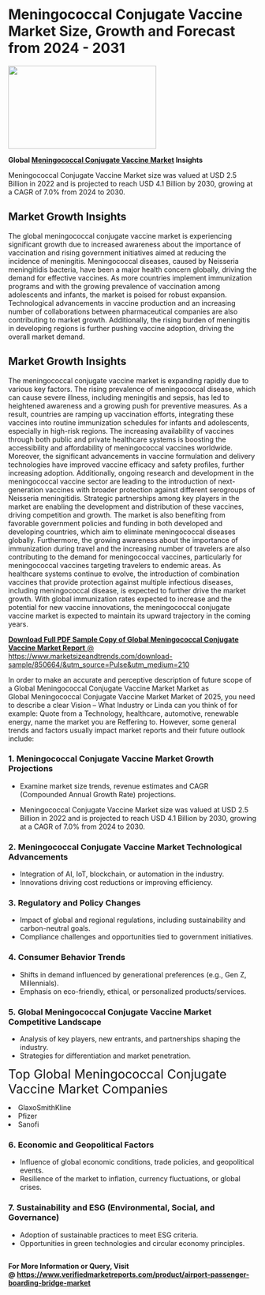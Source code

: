<H1>Meningococcal Conjugate Vaccine Market Size, Growth and Forecast from 2024 - 2031</H1><img class="aligncenter size-medium wp-image-584254" src="https://thirdeyenews.in/wp-content/uploads/2024/09/Global-Market-Research-300x168.jpeg" alt="" width="300" height="168" /><p><strong>Global&nbsp;<a href="https://www.marketsizeandtrends.com/download-sample/850664/&amp;utm_source=Pulse&amp;utm_medium=210">Meningococcal Conjugate Vaccine Market</a> Insights</strong></p><p>Meningococcal Conjugate Vaccine Market size was valued at USD 2.5 Billion in 2022 and is projected to reach USD 4.1 Billion by 2030, growing at a CAGR of 7.0% from 2024 to 2030.</p><p><h2>Market Growth Insights</h2> <p>The global meningococcal conjugate vaccine market is experiencing significant growth due to increased awareness about the importance of vaccination and rising government initiatives aimed at reducing the incidence of meningitis. Meningococcal diseases, caused by Neisseria meningitidis bacteria, have been a major health concern globally, driving the demand for effective vaccines. As more countries implement immunization programs and with the growing prevalence of vaccination among adolescents and infants, the market is poised for robust expansion. Technological advancements in vaccine production and an increasing number of collaborations between pharmaceutical companies are also contributing to market growth. Additionally, the rising burden of meningitis in developing regions is further pushing vaccine adoption, driving the overall market demand.</p> <p><a href="#"></a></p> <h2>Market Growth Insights</h2> <p>The meningococcal conjugate vaccine market is expanding rapidly due to various key factors. The rising prevalence of meningococcal disease, which can cause severe illness, including meningitis and sepsis, has led to heightened awareness and a growing push for preventive measures. As a result, countries are ramping up vaccination efforts, integrating these vaccines into routine immunization schedules for infants and adolescents, especially in high-risk regions. The increasing availability of vaccines through both public and private healthcare systems is boosting the accessibility and affordability of meningococcal vaccines worldwide. Moreover, the significant advancements in vaccine formulation and delivery technologies have improved vaccine efficacy and safety profiles, further increasing adoption. Additionally, ongoing research and development in the meningococcal vaccine sector are leading to the introduction of next-generation vaccines with broader protection against different serogroups of Neisseria meningitidis. Strategic partnerships among key players in the market are enabling the development and distribution of these vaccines, driving competition and growth. The market is also benefiting from favorable government policies and funding in both developed and developing countries, which aim to eliminate meningococcal diseases globally. Furthermore, the growing awareness about the importance of immunization during travel and the increasing number of travelers are also contributing to the demand for meningococcal vaccines, particularly for meningococcal vaccines targeting travelers to endemic areas. As healthcare systems continue to evolve, the introduction of combination vaccines that provide protection against multiple infectious diseases, including meningococcal disease, is expected to further drive the market growth. With global immunization rates expected to increase and the potential for new vaccine innovations, the meningococcal conjugate vaccine market is expected to maintain its upward trajectory in the coming years.</p> <p><a href="#"></p><p><span class=""><strong>Download Full PDF Sample Copy of Global Meningococcal Conjugate Vaccine Market Report</strong> @ <a href="https://www.marketsizeandtrends.com/download-sample/850664/&amp;utm_source=Pulse&amp;utm_medium=210" target="_blank">https://www.marketsizeandtrends.com/download-sample/850664/&amp;utm_source=Pulse&amp;utm_medium=210</a></span></p><p>In order to make an accurate and perceptive description of future scope of a Global&nbsp;Meningococcal Conjugate Vaccine Market Market as Global&nbsp;Meningococcal Conjugate Vaccine Market Market of 2025, you need to describe a clear Vision &ndash; What Industry or Linda can you think of for example: Quote from a Technology, healthcare, automotive, renewable energy, name the market you are Reffering to. However, some general trends and factors usually impact market reports and their future outlook include:</p><h3>1.&nbsp;<strong>Meningococcal Conjugate Vaccine Market Growth Projections</strong></h3><ul><li>Examine market size trends, revenue estimates and CAGR (Compounded Annual Growth Rate) projections.</li><li><p>Meningococcal Conjugate Vaccine Market size was valued at USD 2.5 Billion in 2022 and is projected to reach USD 4.1 Billion by 2030, growing at a CAGR of 7.0% from 2024 to 2030.</p></li></ul><h3>2.&nbsp;<strong>Meningococcal Conjugate Vaccine Market Technological Advancements</strong></h3><ul><li>Integration of AI, IoT, blockchain, or automation in the industry.</li><li>Innovations driving cost reductions or improving efficiency.</li></ul><h3>3.&nbsp;<strong>Regulatory and Policy Changes</strong></h3><ul><li>Impact of global and regional regulations, including sustainability and carbon-neutral goals.</li><li>Compliance challenges and opportunities tied to government initiatives.</li></ul><h3>4.&nbsp;<strong>Consumer Behavior Trends</strong></h3><ul><li>Shifts in demand influenced by generational preferences (e.g., Gen Z, Millennials).</li><li>Emphasis on eco-friendly, ethical, or personalized products/services.</li></ul><h3>5.&nbsp;<strong>Global Meningococcal Conjugate Vaccine Market Competitive Landscape</strong></h3><ul><li>Analysis of key players, new entrants, and partnerships shaping the industry.</li><li>Strategies for differentiation and market penetration.</li></ul><p data-pm-slice="1 1 []"><span style="color: inherit; font-family: inherit; font-size: 25px;">Top Global Meningococcal Conjugate Vaccine Market Companies</span></p><div class="" data-test-id=""><p><li> GlaxoSmithKline</li><li> Pfizer</li><li> Sanofi</li></p></div><h3>6.&nbsp;<strong>Economic and Geopolitical Factors</strong></h3><ul><li>Influence of global economic conditions, trade policies, and geopolitical events.</li><li>Resilience of the market to inflation, currency fluctuations, or global crises.</li></ul><h3>7.&nbsp;<strong>Sustainability and ESG (Environmental, Social, and Governance)</strong></h3><ul><li>Adoption of sustainable practices to meet ESG criteria.</li><li>Opportunities in green technologies and circular economy principles.</li></ul><h2><strong style="font-size: 14px;">For More Information or Query, Visit @&nbsp;</strong><a style="background-color: #ffffff; font-size: 14px;" href="https://www.marketsizeandtrends.com/report/meningococcal-conjugate-vaccine-market/" target="_blank">https://www.verifiedmarketreports.com/product/airport-passenger-boarding-bridge-market</a></h2>
